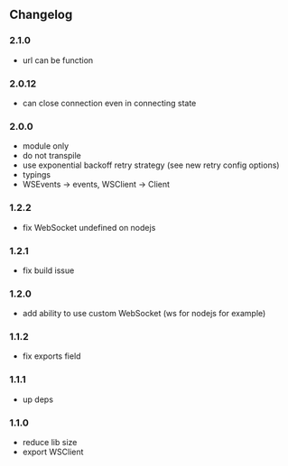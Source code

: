 ## Changelog

### 2.1.0

- url can be function

### 2.0.12

- can close connection even in connecting state

### 2.0.0

- module only
- do not transpile
- use exponential backoff retry strategy (see new retry config options)
- typings
- WSEvents -> events, WSClient -> Client

### 1.2.2

- fix WebSocket undefined on nodejs

### 1.2.1

- fix build issue

### 1.2.0

- add ability to use custom WebSocket (ws for nodejs for example)

### 1.1.2

- fix exports field

### 1.1.1

- up deps

### 1.1.0

- reduce lib size
- export WSClient
